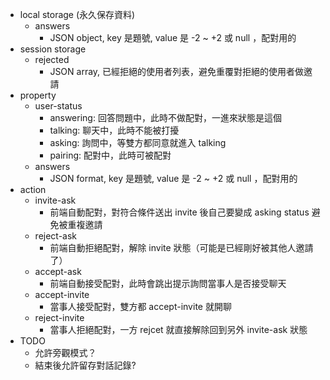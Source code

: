 * local storage (永久保存資料)
  * answers
    * JSON object, key 是題號, value 是 -2 ~ +2 或 null ，配對用的
* session storage
  * rejected
    * JSON array, 已經拒絕的使用者列表，避免重覆對拒絕的使用者做邀請
* property
  * user-status
    * answering: 回答問題中，此時不做配對，一進來狀態是這個
    * talking: 聊天中，此時不能被打擾
    * asking: 詢問中，等雙方都同意就進入 talking
    * pairing: 配對中，此時可被配對
  * answers
    * JSON format, key 是題號, value 是 -2 ~ +2 或 null ，配對用的
* action
  * invite-ask
    * 前端自動配對，對符合條件送出 invite 後自己要變成 asking status 避免被重複邀請
  * reject-ask
    * 前端自動拒絕配對，解除 invite 狀態（可能是已經剛好被其他人邀請了）
  * accept-ask
    * 前端自動接受配對，此時會跳出提示詢問當事人是否接受聊天
  * accept-invite
    * 當事人接受配對，雙方都 accept-invite 就開聊
  * reject-invite
    * 當事人拒絕配對，一方 rejcet 就直接解除回到另外 invite-ask 狀態
* TODO
  * 允許旁觀模式？
  * 結束後允許留存對話記錄?
